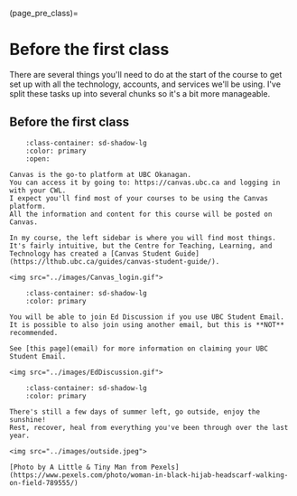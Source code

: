 (page_pre_class)=
# Before the first class

There are several things you'll need to do at the start of the course to get set up with all the technology, accounts, and services we'll be using.
I've split these tasks up into several chunks so it's a bit more manageable. 

## Before the first class

```{dropdown} 1. Log into Canvas, find the course materials
    :class-container: sd-shadow-lg
    :color: primary
    :open:

Canvas is the go-to platform at UBC Okanagan.
You can access it by going to: https://canvas.ubc.ca and logging in with your CWL.
I expect you'll find most of your courses to be using the Canvas platform.
All the information and content for this course will be posted on Canvas.

In my course, the left sidebar is where you will find most things.
It's fairly intuitive, but the Centre for Teaching, Learning, and Technology has created a [Canvas Student Guide](https://lthub.ubc.ca/guides/canvas-student-guide/).

<img src="../images/Canvas_login.gif">
```

```{dropdown} 2. Join Ed Discussion and say hi!
    :class-container: sd-shadow-lg
    :color: primary

You will be able to join Ed Discussion if you use UBC Student Email.
It is possible to also join using another email, but this is **NOT** recommended.

See [this page](email) for more information on claiming your UBC Student Email. 

<img src="../images/EdDiscussion.gif">
```

```{dropdown} 3. [Required] Take a break!
    :class-container: sd-shadow-lg
    :color: primary

There's still a few days of summer left, go outside, enjoy the sunshine!
Rest, recover, heal from everything you've been through over the last year.

<img src="../images/outside.jpeg">

[Photo by A Little & Tiny Man from Pexels](https://www.pexels.com/photo/woman-in-black-hijab-headscarf-walking-on-field-789555/)
```